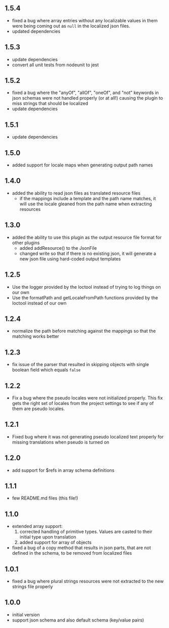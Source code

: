 ## 1.5.4

-   fixed a bug where array entries without any localizable values in
    them were being coming out as `null` in the localized json files.
-   updated dependencies

## 1.5.3

-   update dependencies
-   convert all unit tests from nodeunit to jest

## 1.5.2

-   fixed a bug where the "anyOf", "allOf", "oneOf", and "not" keywords
    in json schemas were not handled properly (or at all!) causing
    the plugin to miss strings that should be localized
-   update dependencies

## 1.5.1

-   update dependencies

## 1.5.0

-   added support for locale maps when generating output path names

## 1.4.0

-   added the ability to read json files as translated resource files
    -   if the mappings include a template and the path name matches, it
        will use the locale gleaned from the path name when extracting
        resources

## 1.3.0

-   added the ability to use this plugin as the output resource file format for other
    plugins
    -   added addResource() to the JsonFile
    -   changed write so that if there is no existing json, it will generate
        a new json file using hard-coded output templates

## 1.2.5

-   Use the logger provided by the loctool instead of trying to log things on our own
-   Use the formatPath and getLocaleFromPath functions provided by the loctool instead
    of our own

## 1.2.4

-   normalize the path before matching against the mappings so that the matching
    works better

## 1.2.3

-   fix issue of the parser that resulted in skipping objects with
    single boolean field which equals `false`

## 1.2.2

-   Fix a bug where the pseudo locales were not initialized properly. This fix gets
    the right set of locales from the project settings to see if any of them are pseudo locales.

## 1.2.1

-   Fixed bug where it was not generating pseudo localized text properly for missing
    translations when pseudo is turned on

## 1.2.0

-   add support for $refs in array schema definitions

## 1.1.1

-   few README.md files (this file!)

## 1.1.0

-   extended array support:
    1. corrected handling of primitive types. Values are casted to their initial type upon translation
    2. added support for array of objects
-   fixed a bug of a copy method that results in json parts, that are not defined in the schema,
    to be removed from localized files

## 1.0.1

-   fixed a bug where plural strings resources were not extracted to the new
    strings file properly

## 1.0.0

-   initial version
-   support json schema and also default schema (key/value pairs)
